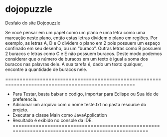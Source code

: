 # dojopuzzle
Desfaio do site Dojopuzzle

Se você pensar em um papel como um plano e uma letra como uma marcação neste plano, 
então estas letras dividem o plano em regiões. Por exemplo, as letras A, D e O dividem o 
plano em 2 pois possuem um espaço confinado em seu desenho, ou um “buraco”. 
Outras letras como B possuem 2 buracos e letras como C e E não possuem buracos.
Deste modo podemos considerar que o número de buracos em um texto é 
igual a soma dos buracos nas palavras dele.
A sua tarefa é, dado um texto qualquer, encontre a quantidade de buracos nele.


===================================================================================================
 - Para Testar, basta baixar o codigo, importar para Eclispe ou Sua ide de preferencia. 
 - Adicionar um arquivo com o nome teste.txt no pasta resource do projeto.
 - Executar a classe Main como JavaApplication
 - Resultado é exibido no console da IDE.
 ==================================================================================================
